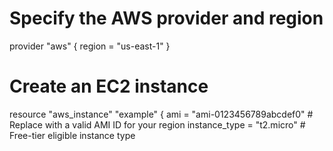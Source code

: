 # Specify the AWS provider and region
provider "aws" {
  region = "us-east-1"
}

# Create an EC2 instance
resource "aws_instance" "example" {
  ami           = "ami-0123456789abcdef0"  # Replace with a valid AMI ID for your region
  instance_type = "t2.micro"               # Free-tier eligible instance type
